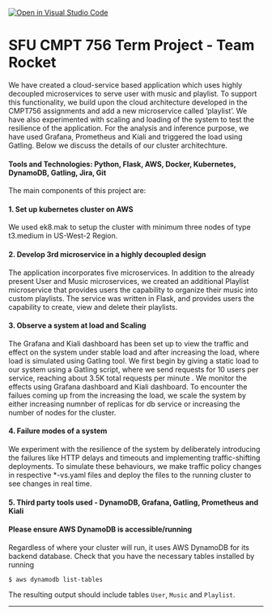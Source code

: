 [![Open in Visual Studio Code](https://classroom.github.com/assets/open-in-vscode-f059dc9a6f8d3a56e377f745f24479a46679e63a5d9fe6f495e02850cd0d8118.svg)](https://classroom.github.com/online_ide?assignment_repo_id=6690081&assignment_repo_type=AssignmentRepo)
# SFU CMPT 756 Term Project - Team Rocket

We have created a cloud-service based application which uses highly decoupled microservices to serve user with music and playlist. To support this functionality, we build upon the cloud architecture developed in the CMPT756 assignments and add a new microservice called ‘playlist’. We have also experimented with scaling and loading of the system to test the resilience of the application. For the analysis and inference purpose, we have used Grafana, Prometheus and Kiali and triggered the load using Gatling. Below we discuss the details of our cluster architechture.

#### Tools and Technologies: Python, Flask, AWS, Docker, Kubernetes, DynamoDB, Gatling, Jira, Git

The main components of this project are:
#### 1. Set up kubernetes cluster on AWS
We used ek8.mak to setup the cluster with minimum three nodes of type t3.medium in US-West-2 Region.

#### 2. Develop 3rd microservice in a highly decoupled design
The application incorporates five microservices. In addition to the already present User and Music microservices, we created an additional Playlist microservice that provides users the capability to organize their music into custom playlists. The service was written in Flask, and provides users the capability to create, view and delete their playlists.

#### 3. Observe a system at load and Scaling
The Grafana and Kiali dashboard has been set up to view the traffic and effect on the system under stable load and after increasing the load, where load is simulated using Gatling tool. We first begin by giving a static load to our system using a Gatling script, where we send requests for 10 users per service, reaching about 3.5K total requests per minute . We monitor the effects using Grafana dashboard and Kiali dashboard. To encounter the failues coming up from the increasing the load, we scale the system by either increasing numnber of replicas for db service or increasing the number of nodes for the cluster.

#### 4. Failure modes of a system 
We experiment with the resilience of the system by deliberately introducing the failures like HTTP delays and timeouts and implementing traffic-shifting deployments. To simulate these behaviours, we make traffic policy changes in respective *-vs.yaml files and deploy the files to the running cluster to see changes in real time.

#### 5. Third party tools used - DynamoDB, Grafana, Gatling, Prometheus and Kiali

#### Please ensure AWS DynamoDB is accessible/running
Regardless of where your cluster will run, it uses AWS DynamoDB
for its backend database. Check that you have the necessary tables
installed by running

~~~
$ aws dynamodb list-tables
~~~

The resulting output should include tables `User`, `Music` and `Playlist`.

----


